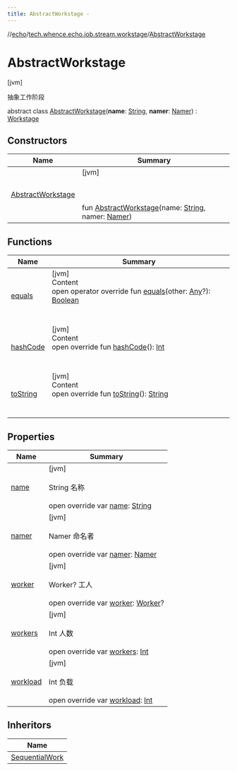 ```yaml
---
title: AbstractWorkstage -
---
```

//[echo](../../index.md)/[tech.whence.echo.job.stream.workstage](../index.md)/[AbstractWorkstage](index.md)



# AbstractWorkstage  
 [jvm] 

抽象工作阶段

abstract class [AbstractWorkstage](index.md)(**name**: [String](https://kotlinlang.org/api/latest/jvm/stdlib/kotlin/-string/index.html), **namer**: [Namer](../../tech.whence.echo.job.stream.work/-namer/index.md)) : [Workstage](../-workstage/index.md)   


## Constructors  
  
|  Name|  Summary| 
|---|---|
| [AbstractWorkstage](-abstract-workstage.md)|  [jvm] <br><br><br><br>fun [AbstractWorkstage](-abstract-workstage.md)(name: [String](https://kotlinlang.org/api/latest/jvm/stdlib/kotlin/-string/index.html), namer: [Namer](../../tech.whence.echo.job.stream.work/-namer/index.md))   <br>


## Functions  
  
|  Name|  Summary| 
|---|---|
| [equals](../../tech.whence.echo.webclient.response.exception/-response-unrecognized-exception/index.md#kotlin/Any/equals/#kotlin.Any?/PointingToDeclaration/)| [jvm]  <br>Content  <br>open operator override fun [equals](../../tech.whence.echo.webclient.response.exception/-response-unrecognized-exception/index.md#kotlin/Any/equals/#kotlin.Any?/PointingToDeclaration/)(other: [Any](https://kotlinlang.org/api/latest/jvm/stdlib/kotlin/-any/index.html)?): [Boolean](https://kotlinlang.org/api/latest/jvm/stdlib/kotlin/-boolean/index.html)  <br><br><br>
| [hashCode](../../tech.whence.echo.webclient.response.exception/-response-unrecognized-exception/index.md#kotlin/Any/hashCode/#/PointingToDeclaration/)| [jvm]  <br>Content  <br>open override fun [hashCode](../../tech.whence.echo.webclient.response.exception/-response-unrecognized-exception/index.md#kotlin/Any/hashCode/#/PointingToDeclaration/)(): [Int](https://kotlinlang.org/api/latest/jvm/stdlib/kotlin/-int/index.html)  <br><br><br>
| [toString](../../tech.whence.echo.webclient.response.exception/-response-unrecognized-exception/index.md#kotlin/Any/toString/#/PointingToDeclaration/)| [jvm]  <br>Content  <br>open override fun [toString](../../tech.whence.echo.webclient.response.exception/-response-unrecognized-exception/index.md#kotlin/Any/toString/#/PointingToDeclaration/)(): [String](https://kotlinlang.org/api/latest/jvm/stdlib/kotlin/-string/index.html)  <br><br><br>


## Properties  
  
|  Name|  Summary| 
|---|---|
| [name](index.md#tech.whence.echo.job.stream.workstage/AbstractWorkstage/name/#/PointingToDeclaration/)|  [jvm] <br><br>String 名称<br><br>open override var [name](index.md#tech.whence.echo.job.stream.workstage/AbstractWorkstage/name/#/PointingToDeclaration/): [String](https://kotlinlang.org/api/latest/jvm/stdlib/kotlin/-string/index.html)   <br>
| [namer](index.md#tech.whence.echo.job.stream.workstage/AbstractWorkstage/namer/#/PointingToDeclaration/)|  [jvm] <br><br>Namer 命名者<br><br>open override var [namer](index.md#tech.whence.echo.job.stream.workstage/AbstractWorkstage/namer/#/PointingToDeclaration/): [Namer](../../tech.whence.echo.job.stream.work/-namer/index.md)   <br>
| [worker](index.md#tech.whence.echo.job.stream.workstage/AbstractWorkstage/worker/#/PointingToDeclaration/)|  [jvm] <br><br>Worker? 工人<br><br>open override var [worker](index.md#tech.whence.echo.job.stream.workstage/AbstractWorkstage/worker/#/PointingToDeclaration/): [Worker](../../tech.whence.echo.job.stream.work/-worker/index.md)?   <br>
| [workers](index.md#tech.whence.echo.job.stream.workstage/AbstractWorkstage/workers/#/PointingToDeclaration/)|  [jvm] <br><br>Int 人数<br><br>open override var [workers](index.md#tech.whence.echo.job.stream.workstage/AbstractWorkstage/workers/#/PointingToDeclaration/): [Int](https://kotlinlang.org/api/latest/jvm/stdlib/kotlin/-int/index.html)   <br>
| [workload](index.md#tech.whence.echo.job.stream.workstage/AbstractWorkstage/workload/#/PointingToDeclaration/)|  [jvm] <br><br>Int 负载<br><br>open override var [workload](index.md#tech.whence.echo.job.stream.workstage/AbstractWorkstage/workload/#/PointingToDeclaration/): [Int](https://kotlinlang.org/api/latest/jvm/stdlib/kotlin/-int/index.html)   <br>


## Inheritors  
  
|  Name| 
|---|
| [SequentialWork](../../tech.whence.echo.job.stream.work/-sequential-work/-workstage/index.md)

